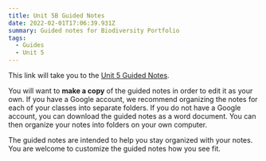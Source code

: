 ```yaml
---
title: Unit 5B Guided Notes
date: 2022-02-01T17:06:39.931Z
summary: Guided notes for Biodiversity Portfolio
tags:
  - Guides
  - Unit 5
---
```


This link will take you to the [Unit 5 Guided Notes](https://docs.google.com/document/d/1idr8skHln-X-hUNmcS8Lf4_VD4HPb4hieTsMvPe0d3M/edit?usp=sharing).

You will want to **make a copy** of the guided notes in order to edit it as your own. If you have a Google account, we recommend organizing the notes for each of your classes into separate folders. If you do not have a Google account, you can download the guided notes as a word document. You can then organize your notes into folders on your own computer.

The guided notes are intended to help you stay organized with your notes. You are welcome to customize the guided notes how you see fit.
